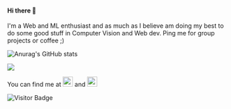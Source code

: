 #### Hi there 👋
I'm a Web and ML enthusiast and as much as I believe am doing my best to do some good stuff in Computer Vision and Web dev. Ping me for group projects or coffee ;) 

![Anurag's GitHub stats](https://github-readme-stats.vercel.app/api?username=arorajatin003&show_icons=true&theme=blue-green)

<img src="https://github-readme-stats.vercel.app/api/top-langs/?username=arorajatin003&layout=compact&count_private=true&theme=blue-green" />

You can find me at  [<img src="https://github.com/arorajatin003/arorajatin003/blob/main/linkedin.svg" width="23px" backgroung="white">](www.linkedin.com/in/jatin-arora-b94b8118b/)  and  [<img src="https://github.com/arorajatin003/arorajatin003/blob/main/instagram.svg" width="23px">](https://www.instagram.com/jatinarora9/)

![Visitor Badge](https://visitor-badge.laobi.icu/badge?page_id=arorajatin003.arorajatin003)


<!--
**devanshpratapsingh/devanshpratapsingh** is a ✨ _special_ ✨ repository because its `README.md` (this file) appears on your GitHub profile.

[![Readme Card](https://github-readme-stats.vercel.app/api/pin/?username=arorajatin003&repo=Paper_Implementations&theme=blue-green)](https://github.com/arorajatin003/Paper_Implementations)



Here are some ideas to get you started:

- 🔭 I’m currently working on ...
- 🌱 I’m currently learning ...
- 👯 I’m looking to collaborate on ...
- 🤔 I’m looking for help with ...
- 💬 Ask me about ...
- 📫 How to reach me: ...
- 😄 Pronouns: ...
- ⚡ Fun fact: ...
-->
